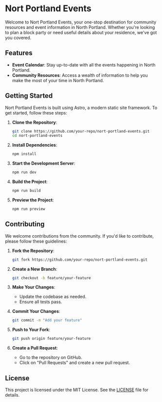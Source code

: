 # Nort Portland Events

Welcome to Nort Portland Events, your one-stop destination for community resources and event information in North Portland. Whether you're looking to plan a block party or need useful details about your residence, we've got you covered.

## Features

- **Event Calendar**: Stay up-to-date with all the events happening in North Portland.
- **Community Resources**: Access a wealth of information to help you make the most of your time in North Portland.

## Getting Started

Nort Portland Events is built using Astro, a modern static site framework. To get started, follow these steps:

1. **Clone the Repository**:
   ```sh
   git clone https://github.com/your-repo/nort-portland-events.git
   cd nort-portland-events
   ```

2. **Install Dependencies**:
   ```sh
   npm install
   ```

3. **Start the Development Server**:
   ```sh
   npm run dev
   ```

4. **Build the Project**:
   ```sh
   npm run build
   ```

5. **Preview the Project**:
   ```sh
   npm run preview
   ```

## Contributing

We welcome contributions from the community. If you'd like to contribute, please follow these guidelines:

1. **Fork the Repository**:
   ```sh
   git fork https://github.com/your-repo/nort-portland-events.git
   ```

2. **Create a New Branch**:
   ```sh
   git checkout -b feature/your-feature
   ```

3. **Make Your Changes**:
   - Update the codebase as needed.
   - Ensure all tests pass.

4. **Commit Your Changes**:
   ```sh
   git commit -m "Add your feature"
   ```

5. **Push to Your Fork**:
   ```sh
   git push origin feature/your-feature
   ```

6. **Create a Pull Request**:
   - Go to the repository on GitHub.
   - Click on "Pull Requests" and create a new pull request.

## License

This project is licensed under the MIT License. See the [LICENSE](LICENSE) file for details.
